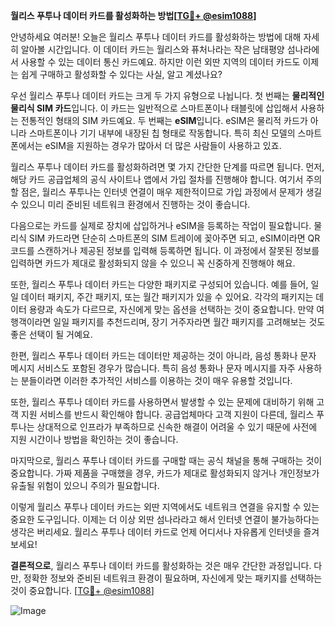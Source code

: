 **월리스 푸투나 데이터 카드를 활성화하는 방법[[TG💪+ @esim1088](https://t.me/s/esim1088)]**

안녕하세요 여러분! 오늘은 월리스 푸투나 데이터 카드를 활성화하는 방법에 대해 자세히 알아볼 시간입니다. 이 데이터 카드는 월리스와 퓨처나라는 작은 남태평양 섬나라에서 사용할 수 있는 데이터 통신 카드예요. 하지만 이런 외딴 지역의 데이터 카드도 이제는 쉽게 구매하고 활성화할 수 있다는 사실, 알고 계셨나요?

우선 월리스 푸투나 데이터 카드는 크게 두 가지 유형으로 나뉩니다. 첫 번째는 **물리적인 물리식 SIM 카드**입니다. 이 카드는 일반적으로 스마트폰이나 태블릿에 삽입해서 사용하는 전통적인 형태의 SIM 카드예요. 두 번째는 **eSIM**입니다. eSIM은 물리적 카드가 아니라 스마트폰이나 기기 내부에 내장된 칩 형태로 작동합니다. 특히 최신 모델의 스마트폰에서는 eSIM을 지원하는 경우가 많아서 더 많은 사람들이 사용하고 있죠.

월리스 푸투나 데이터 카드를 활성화하려면 몇 가지 간단한 단계를 따르면 됩니다. 먼저, 해당 카드 공급업체의 공식 사이트나 앱에서 가입 절차를 진행해야 합니다. 여기서 주의할 점은, 월리스 푸투나는 인터넷 연결이 매우 제한적이므로 가입 과정에서 문제가 생길 수 있으니 미리 준비된 네트워크 환경에서 진행하는 것이 좋습니다.

다음으로는 카드를 실제로 장치에 삽입하거나 eSIM을 등록하는 작업이 필요합니다. 물리식 SIM 카드라면 단순히 스마트폰의 SIM 트레이에 꽂아주면 되고, eSIM이라면 QR 코드를 스캔하거나 제공된 정보를 입력해 등록하면 됩니다. 이 과정에서 잘못된 정보를 입력하면 카드가 제대로 활성화되지 않을 수 있으니 꼭 신중하게 진행해야 해요.

또한, 월리스 푸투나 데이터 카드는 다양한 패키지로 구성되어 있습니다. 예를 들어, 일일 데이터 패키지, 주간 패키지, 또는 월간 패키지가 있을 수 있어요. 각각의 패키지는 데이터 용량과 속도가 다르므로, 자신에게 맞는 옵션을 선택하는 것이 중요합니다. 만약 여행객이라면 일일 패키지를 추천드리며, 장기 거주자라면 월간 패키지를 고려해보는 것도 좋은 선택이 될 거예요.

한편, 월리스 푸투나 데이터 카드는 데이터만 제공하는 것이 아니라, 음성 통화나 문자 메시지 서비스도 포함된 경우가 많습니다. 특히 음성 통화나 문자 메시지를 자주 사용하는 분들이라면 이러한 추가적인 서비스를 이용하는 것이 매우 유용할 것입니다.

또한, 월리스 푸투나 데이터 카드를 사용하면서 발생할 수 있는 문제에 대비하기 위해 고객 지원 서비스를 반드시 확인해야 합니다. 공급업체마다 고객 지원이 다른데, 월리스 푸투나는 상대적으로 인프라가 부족하므로 신속한 해결이 어려울 수 있기 때문에 사전에 지원 시간이나 방법을 확인하는 것이 좋습니다.

마지막으로, 월리스 푸투나 데이터 카드를 구매할 때는 공식 채널을 통해 구매하는 것이 중요합니다. 가짜 제품을 구매했을 경우, 카드가 제대로 활성화되지 않거나 개인정보가 유출될 위험이 있으니 주의가 필요합니다.

이렇게 월리스 푸투나 데이터 카드는 외딴 지역에서도 네트워크 연결을 유지할 수 있는 중요한 도구입니다. 이제는 더 이상 외딴 섬나라라고 해서 인터넷 연결이 불가능하다는 생각은 버리세요. 월리스 푸투나 데이터 카드로 언제 어디서나 자유롭게 인터넷을 즐겨보세요!

**결론적으로**, 월리스 푸투나 데이터 카드를 활성화하는 것은 매우 간단한 과정입니다. 다만, 정확한 정보와 준비된 네트워크 환경이 필요하며, 자신에게 맞는 패키지를 선택하는 것이 중요합니다. [[TG💪+ @esim1088](https://t.me/s/esim1088)]

![Image](https://i.postimg.cc/Y0z9fWf4/image.png)